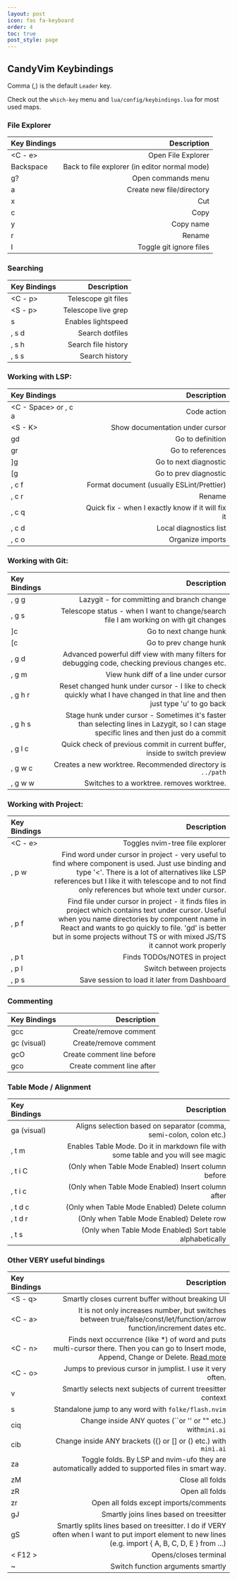 ```yaml
---
layout: post
icon: fas fa-keyboard
order: 4
toc: true
post_style: page
---
```


## CandyVim Keybindings

Comma (,) is the default `Leader` key.

Check out the `which-key` menu and `lua/config/keybindings.lua` for most used maps.

### File Explorer

| **Key Bindings** | **Description** |
| :--------------- | --------------: |
| <C - e>      | Open File Explorer                            |
| Backspace    | Back to file explorer (in editor normal mode) |
| g?           | Open commands menu                            |
| a            | Create new file/directory                     |
| x            | Cut                                           |
| c            | Copy                                          |
| y            | Copy name                                     |
| r            | Rename                                        |
| I            | Toggle git ignore files                       |


### Searching

| **Key Bindings** | **Description** |
| :--------------- | --------------: |
| <C - p>      | Telescope git files |
| <S - p>      | Telescope live grep |
| s            | Enables lightspeed  |
| , s d        | Search dotfiles     |
| , s h        | Search file history |
| , s s        | Search history      |


### Working with LSP:

| **Key Bindings** | **Description** |
| :--------------- | --------------: |
| <C - Space> or , c a | Code action                                       |
| <S - K>              | Show documentation under cursor                   |
| gd                   | Go to definition                                  |
| gr                   | Go to references                                  |
| ]g                   | Go to next diagnostic                             |
| [g                   | Go to prev diagnostic                             |
| , c f                | Format document (usually ESLint/Prettier)         |
| , c r                | Rename                                            |
| , c q                | Quick fix - when I exactly know if it will fix it |
| , c d                | Local diagnostics list                            |
| , c o                | Organize imports                                  |


### Working with Git:

| **Key Bindings** | **Description** |
| :--------------- | --------------: |
| , g g        | Lazygit - for committing and branch change                                                                                               |
| , g s        | Telescope status - when I want to change/search file I am working on with git changes                                                    |
| ]c           | Go to next change hunk                                                                                                                   |
| [c           | Go to prev change hunk                                                                                                                   |
| , g d        | Advanced powerful diff view with many filters for debugging code, checking previous changes etc.                                         |
| , g m        | View hunk diff of a line under cursor                                                                                                    |
| , g h r      | Reset changed hunk under cursor - I like to check quickly what I have changed in that line and then just type 'u' to go back             |
| , g h s      | Stage hunk under cursor - Sometimes it's faster than selecting lines in Lazygit, so I can stage specific lines and then just do a commit |
| , g l c      | Quick check of previous commit in current buffer, <C-s> inside to switch preview                                                         |
| , g w c      | Creates a new worktree. Recommended directory is `../path`                                                                               |
| , g w w      | Switches to a worktree. <C-d> removes worktree.                                                                                          |

### Working with Project:

| **Key Bindings** | **Description** |
| :--------------- | --------------: |
| <C - e>      | Toggles nvim-tree file explorer                                                                                                                                                                                                                                                         |
| , p w        | Find word under cursor in project - very useful to find where component is used. Just use binding and type '<'. There is a lot of alternatives like LSP references but I like it with telescope and to not find only references but whole text under cursor.                            |
| , p f        | Find file under cursor in project - it finds files in project which contains text under cursor. Useful when you name directories by component name in React and wants to go quickly to file. 'gd' is better but in some projects without TS or with mixed JS/TS it cannot work properly |
| , p t        | Finds TODOs/NOTES in project                                                                                                                                                                                                                                                            |
| , p l        | Switch between projects                                                                                                                                                                                                                                                                 |
| , p s        | Save session to load it later from Dashboard                                                                                                                                                                                                                                            |
### Commenting

| **Key Bindings** | **Description** |
| :--------------- | --------------: |
| gcc          | Create/remove comment      |
| gc (visual)  | Create/remove comment      |
| gcO          | Create comment line before |
| gco          | Create comment line after  |

### Table Mode / Alignment

| **Key Bindings** | **Description** |
| :--------------- | --------------: |
| ga (visual)  | Aligns selection based on separator (comma, semi-colon, colon etc.)               |
| , t m        | Enables Table Mode. Do it in markdown file with some table and you will see magic |
| , t i C      | (Only when Table Mode Enabled) Insert column before                               |
| , t i c      | (Only when Table Mode Enabled) Insert column after                                |
| , t d c      | (Only when Table Mode Enabled) Delete column                                      |
| , t d r      | (Only when Table Mode Enabled) Delete row                                         |
| , t s        | (Only when Table Mode Enabled) Sort table alphabetically                          |


### Other VERY useful bindings

| **Key Bindings** | **Description** |
| :--------------- | --------------: |
| <S - q>      | Smartly closes current buffer without breaking UI                                                                                                                                          |
| <C - a>      | It is not only increases number, but switches between true/false/const/let/function/arrow function/increment dates etc.                                                                    |
| <C - n>      | Finds next occurrence (like \*) of word and puts multi-cursor there. Then you can go to Insert mode, Append, Change or Delete. [Read more](https://github.com/mg979/vim-visual-multi/wiki) |
| <C - o>      | Jumps to previous cursor in jumplist. I use it very often.                                                                                                                                 |
| v <ENTER>    | Smartly selects next subjects of current treesitter context                                                                                                                                |
| s            | Standalone jump to any word with `folke/flash.nvim`                                                                                                                                        |
| ciq          | Change inside ANY quotes (``or '' or "" etc.) with`mini.ai`                                                                                                                                |
| cib          | Change inside ANY brackets ({} or [] or () etc.) with `mini.ai`                                                                                                                            |
| za           | Toggle folds. By LSP and nvim-ufo they are automatically added to supported files in smart way.                                                                                            |
| zM           | Close all folds                                                                                                                                                                            |
| zR           | Open all folds                                                                                                                                                                             |
| zr           | Open all folds except imports/comments                                                                                                                                                     |
| gJ           | Smartly joins lines based on treesitter                                                                                                                                                    |
| gS           | Smartly splits lines based on treesitter. I do if VERY often when I want to put import element to new lines (e.g. import { A, B, C, D, E } from ...)                                       |
| < F12 >      | Opens/closes terminal                                                                                                                                                                      |
| ~            | Switch function arguments smartly                                                                                                                                                          |
